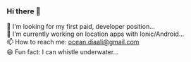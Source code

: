 ### Hi there 👋  
👯 I'm looking for my first paid, developer position...  
🔭 I'm currently working on location apps with Ionic/Android...  
📫 How to reach me: ocean.diaali@gmail.com  
😄 Fun fact: I can whistle underwater...  

<!--
**occiandiaali/occiandiaali** is a ✨ _special_ ✨ repository because its `README.md` (this file) appears on your GitHub profile.

Here are some ideas to get you started:

- 🔭 I’m currently working on ...
- 🌱 I’m currently learning ...
- 👯 I’m looking to collaborate on ...
- 🤔 I’m looking for help with ...
- 💬 Ask me about ...
- 📫 How to reach me: ...
- 😄 Pronouns: ...
- ⚡ Fun fact: ...
-->
